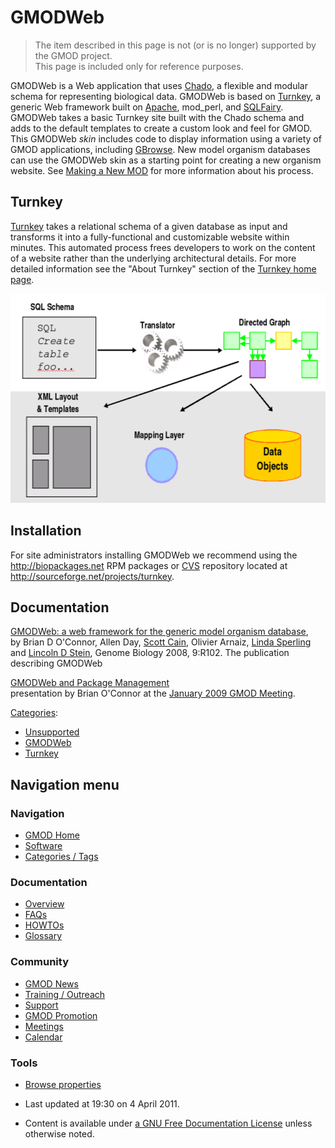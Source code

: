 



<span id="top"></span>




# <span dir="auto">GMODWeb</span>









> The item described in this page is not (or is no longer) supported by
> the GMOD project.  
> This page is included only for reference purposes.

GMODWeb is a Web application that uses
<a href="Chado" class="mw-redirect" title="Chado">Chado</a>, a flexible
and modular schema for representing biological data. GMODWeb is based on
[Turnkey](Turnkey "Turnkey"), a generic Web framework built on
<a href="http://apache.org" class="external text"
rel="nofollow">Apache</a>, mod_perl, and
<a href="http://sqlfairy.sourceforge.net/" class="external text"
rel="nofollow">SQLFairy</a>. GMODWeb takes a basic Turnkey site built
with the Chado schema and adds to the default templates to create a
custom look and feel for GMOD. This GMODWeb *skin* includes code to
display information using a variety of GMOD applications, including
[GBrowse](GBrowse.1 "GBrowse"). New model organism databases can use the
GMODWeb skin as a starting point for creating a new organism website.
See <a
href="http://radius.genomics.ctrl.ucla.edu/turnkey/pmwiki.php?n=Main.NewMod"
class="external text" rel="nofollow">Making a New MOD</a> for more
information about his process.

## <span id="Turnkey" class="mw-headline">Turnkey</span>

[Turnkey](Turnkey "Turnkey") takes a relational schema of a given
database as input and transforms it into a fully-functional and
customizable website within minutes. This automated process frees
developers to work on the content of a website rather than the
underlying architectural details. For more detailed information see the
"About Turnkey" section of the
<a href="http://genome.ucla.edu/turnkey/" class="external text"
rel="nofollow">Turnkey home page</a>.

  
<img
src="https://raw.githubusercontent.com/GMOD/gmod.github.io/main/mediawiki/images/1/1b/Turnkey.png" width="552" height="335"
alt="Turnkey.png" />

  

## <span id="Installation" class="mw-headline">Installation</span>

For site administrators installing GMODWeb we recommend using the
<a href="http://biopackages.net" class="external free"
rel="nofollow">http://biopackages.net</a> RPM packages or
[CVS](Glossary#CVS "Glossary") repository located at
<a href="http://sourceforge.net/projects/turnkey" class="external free"
rel="nofollow">http://sourceforge.net/projects/turnkey</a>.

## <span id="Documentation" class="mw-headline">Documentation</span>

<a href="http://genomebiology.com/2008/9/6/R102" class="external text"
rel="nofollow">GMODWeb: a web framework for the generic model organism
database</a>,  
by Brian D O'Connor, Allen Day, [Scott Cain](User%3AScott "User%3AScott"),
Olivier Arnaiz, [Linda Sperling](User%3ASperling "User%3ASperling") and
[Lincoln D Stein](User%3ALstein "User%3ALstein"), Genome Biology 2008,
9:R102. The publication describing GMODWeb

[GMODWeb and Package Management](File:Jan2009GMODWebAndPackages.pdf "File:Jan2009GMODWebAndPackages.pdf")  
presentation by Brian O'Connor at the [January 2009 GMOD
Meeting](January_2009_GMOD_Meeting#GMODWeb_and_Package_Management "January 2009 GMOD Meeting").




[Categories](Special%3ACategories "Special%3ACategories"):

- [Unsupported](Category%3AUnsupported "Category%3AUnsupported")
- [GMODWeb](Category%3AGMODWeb "Category%3AGMODWeb")
- [Turnkey](Category%3ATurnkey "Category%3ATurnkey")






## Navigation menu









### Navigation



- <span id="n-GMOD-Home">[GMOD Home](Main_Page)</span>
- <span id="n-Software">[Software](GMOD_Components)</span>
- <span id="n-Categories-.2F-Tags">[Categories /
  Tags](Categories)</span>




### Documentation



- <span id="n-Overview">[Overview](Overview)</span>
- <span id="n-FAQs">[FAQs](Category%3AFAQ)</span>
- <span id="n-HOWTOs">[HOWTOs](Category%3AHOWTO)</span>
- <span id="n-Glossary">[Glossary](Glossary)</span>




### Community



- <span id="n-GMOD-News">[GMOD News](GMOD_News)</span>
- <span id="n-Training-.2F-Outreach">[Training /
  Outreach](Training_and_Outreach)</span>
- <span id="n-Support">[Support](Support)</span>
- <span id="n-GMOD-Promotion">[GMOD Promotion](GMOD_Promotion)</span>
- <span id="n-Meetings">[Meetings](Meetings)</span>
- <span id="n-Calendar">[Calendar](Calendar)</span>




### Tools

- <span id="t-smwbrowselink"><a href="Special%253ABrowse/GMODWeb" rel="smw-browse">Browse properties</a></span>



- <span id="footer-info-lastmod">Last updated at 19:30 on 4 April
  2011.</span>
<!-- - <span id="footer-info-viewcount">59,265 page views.</span> -->
- <span id="footer-info-copyright">Content is available under
  <a href="http://www.gnu.org/licenses/fdl-1.3.html" class="external"
  rel="nofollow">a GNU Free Documentation License</a> unless otherwise
  noted.</span>

<!-- -->



<!-- -->




